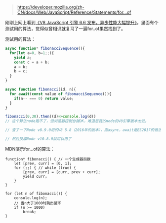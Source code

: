 > https://developer.mozilla.org/zh-CN/docs/Web/JavaScript/Reference/Statements/for...of

刚刚上网上看到[《V8 JavaScript 引擎 6.6 发布，异步性能大幅提升》](https://www.oschina.net/news/94658/v8-66-released)，里面有个测试用的算法，觉得似曾相识就复习了一遍for..of果然找到了。

测试用的算法：

```js
async function* fibonacciSequence(){
  for(let a=0, b=1;;){
    yield a;
    const c = a + b;
    a = b;
    b = c;
  }
}

async function fibonacci(id, n){
  for await(const value of fibonacciSequence()){
    if(n-- === 0) return value;
  }
}

fibonacci(0,30).then((d)=>console.log(d))
// 这个算法node跑不了，但浏览器控制台就OK，难道是我的node的V8引擎版本太低。

// 查了一下Node v8.9.0用的V8 5.8（2016年的版本），而async，await是ES2017的语法。。

// 然后换成Node v10.8.0就可以用了
```

MDN演示for...of的算法：
```JS
function* fibonacci() { // 一个生成器函数
    let [prev, curr] = [0, 1];
    for (;;) { // while (true) {
        [prev, curr] = [curr, prev + curr];
        yield curr;
    }
}
 
for (let n of fibonacci()) {
    console.log(n); 
    // 当n大于1000时跳出循环
    if (n >= 1000)
        break;
}
```